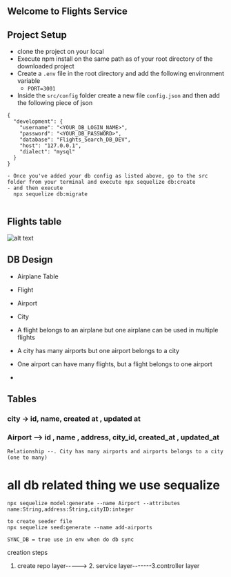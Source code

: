 
## Welcome to Flights Service
## Project Setup

- clone the project on your local
- Execute npm install on the same path as of your root directory of the downloaded project
- Create a `.env` file in the root directory and add the following environment variable
  - `PORT=3001`
- Inside the `src/config` folder create a new file `config.json` and then add the following piece of json

```
{
  "development": {
    "username": "<YOUR_DB_LOGIN_NAME>",
    "password": "<YOUR_DB_PASSWORD>",
    "database": "Flights_Search_DB_DEV",
    "host": "127.0.0.1",
    "dialect": "mysql"
  }
}
```
```
- Once you've added your db config as listed above, go to the src folder from your terminal and execute npx sequelize db:create
- and then execute 
  npx sequelize db:migrate
  
```
## Flights table
![alt text](image.png)



## DB Design
- Airplane Table
- Flight
- Airport
- City

- A flight belongs to an airplane but one airplane can be used in multiple flights
- A city has many airports but one airport belongs to a city
- One airport can have many flights, but a flight belongs to one airport
- 



## Tables

### city -> id, name, created at , updated at
### Airport --> id , name , address, city_id, created_at , updated_at
    Relationship --. City has many airports and airports belongs to a city (one to many)
 # all db related thing we use sequalize 
 ```
 npx sequelize model:generate --name Airport --attributes name:String,address:String,cityID:integer
```
```
to create seeder file
npx sequelize seed:generate --name add-airports
```
```
SYNC_DB = true use in env when do db sync
```
creation steps
1. create repo layer-----> 2. service layer-------3.controller layer